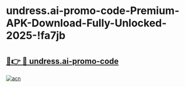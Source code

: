 # undress.ai-promo-code-Premium-APK-Download-Fully-Unlocked-2025-!fa7jb

# <h2><a href="https://f7m1vo.esa.edu.pl?title=undress.ai-promo-code&ref=fa7jb">🔗👉 🔴 undress.ai-promo-code</a></h2>

[![acn](https://github.com/user-attachments/assets/0f9c940e-d8b0-45ae-aac7-cd30a18b3e1c)](https://f7m1vo.esa.edu.pl?title=undress.ai-promo-code&ref=fa7jb)


